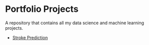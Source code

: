 # Portfolio Projects
A repository that contains all my data science and machine learning projects.

- [Stroke Prediction](https://github.com/yu3ufff/portfolio/blob/main/Stroke%20Prediction.ipynb)
